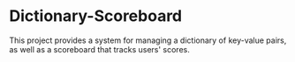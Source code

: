 # Dictionary-Scoreboard
This project provides a system for managing a dictionary of key-value pairs, as well as a scoreboard that tracks users' scores.

